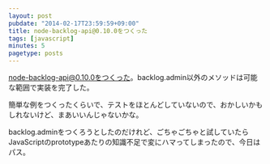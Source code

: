 ```yaml
---
layout: post
pubdate: "2014-02-17T23:59:59+09:00"
title: node-backlog-api@0.10.0をつくった
tags: [javascript]
minutes: 5
pagetype: posts
---
```

node-backlog-api@0.10.0をつくった。backlog.admin以外のメソッドは可能な範囲で実装を完了した。

簡単な例をつくったくらいで、テストをほとんどしていないので、おかしいかもしれないけど、まあいいんじゃないかな。

backlog.adminをつくろうとしたのだけれど、ごちゃごちゃと試していたらJavaScriptのprototypeあたりの知識不足で変にハマってしまったので、今日はパス。

